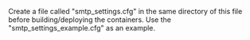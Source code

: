 Create a file called "smtp_settings.cfg" in the same directory of this file before
building/deploying the containers. Use the "smtp_settings_example.cfg" as an example.